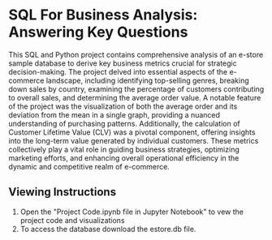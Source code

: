 # SQL For Business Analysis: Answering Key Questions
This SQL and Python project contains comprehensive analysis of an e-store sample database to derive key business metrics crucial for strategic decision-making. The project delved into essential aspects of the e-commerce landscape, including identifying top-selling genres, breaking down sales by country, examining the percentage of customers contributing to overall sales, and determining the average order value. A notable feature of the project was the visualization of both the average order and its deviation from the mean in a single graph, providing a nuanced understanding of purchasing patterns. Additionally, the calculation of Customer Lifetime Value (CLV) was a pivotal component, offering insights into the long-term value generated by individual customers. These metrics collectively play a vital role in guiding business strategies, optimizing marketing efforts, and enhancing overall operational efficiency in the dynamic and competitive realm of e-commerce.
## Viewing Instructions
1. Open the "Project Code.ipynb file in Jupyter Notebook" to vew the project code and visualizations
2. To access the database download the estore.db file.
